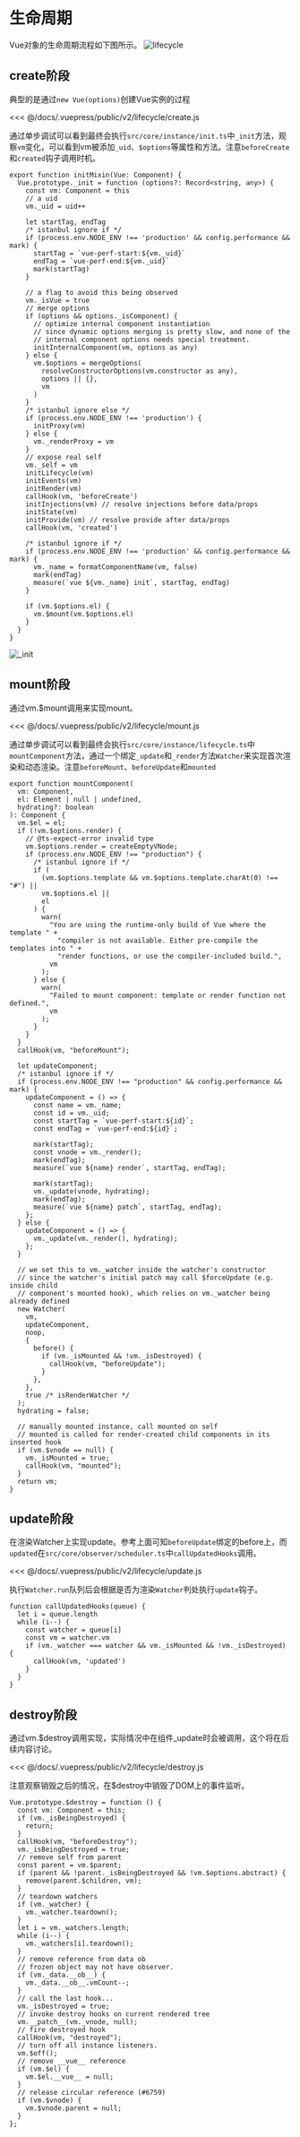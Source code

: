 # 生命周期

Vue对象的生命周期流程如下图所示。
![lifecycle](./lifecycle.png)

## create阶段
典型的是通过`new Vue(options)`创建Vue实例的过程

<<< @/docs/.vuepress/public/v2/lifecycle/create.js

<Playground :code-path="$withBase('/v2/lifecycle/create.js')" />

通过单步调试可以看到最终会执行`src/core/instance/init.ts`中`_init`方法，观察`vm`变化，可以看到vm被添加`_uid`、`$options`等属性和方法。注意`beforeCreate`和`created`钩子调用时机。


<Collapse>

``` ts{41,45}
export function initMixin(Vue: Component) {
  Vue.prototype._init = function (options?: Record<string, any>) {
    const vm: Component = this
    // a uid
    vm._uid = uid++

    let startTag, endTag
    /* istanbul ignore if */
    if (process.env.NODE_ENV !== 'production' && config.performance && mark) {
      startTag = `vue-perf-start:${vm._uid}`
      endTag = `vue-perf-end:${vm._uid}`
      mark(startTag)
    }

    // a flag to avoid this being observed
    vm._isVue = true
    // merge options
    if (options && options._isComponent) {
      // optimize internal component instantiation
      // since dynamic options merging is pretty slow, and none of the
      // internal component options needs special treatment.
      initInternalComponent(vm, options as any)
    } else {
      vm.$options = mergeOptions(
        resolveConstructorOptions(vm.constructor as any),
        options || {},
        vm
      )
    }
    /* istanbul ignore else */
    if (process.env.NODE_ENV !== 'production') {
      initProxy(vm)
    } else {
      vm._renderProxy = vm
    }
    // expose real self
    vm._self = vm
    initLifecycle(vm)
    initEvents(vm)
    initRender(vm)
    callHook(vm, 'beforeCreate')
    initInjections(vm) // resolve injections before data/props
    initState(vm)
    initProvide(vm) // resolve provide after data/props
    callHook(vm, 'created')

    /* istanbul ignore if */
    if (process.env.NODE_ENV !== 'production' && config.performance && mark) {
      vm._name = formatComponentName(vm, false)
      mark(endTag)
      measure(`vue ${vm._name} init`, startTag, endTag)
    }

    if (vm.$options.el) {
      vm.$mount(vm.$options.el)
    }
  }
}
```

</Collapse>

![_init](./lifecycle2.png)

## mount阶段
通过vm.$mount调用来实现mount。

<<< @/docs/.vuepress/public/v2/lifecycle/mount.js

<Playground :code-path="$withBase('/v2/lifecycle/mount.js')" :show-iframe="true"/>

通过单步调试可以看到最终会执行`src/core/instance/lifecycle.ts`中`mountComponent`方法，通过一个绑定`_update`和`_render`方法`Watcher`来实现首次渲染和动态渲染。注意`beforeMount`、`beforeUpdate`和`mounted`

<Collapse>

``` ts{31,68,80}
export function mountComponent(
  vm: Component,
  el: Element | null | undefined,
  hydrating?: boolean
): Component {
  vm.$el = el;
  if (!vm.$options.render) {
    // @ts-expect-error invalid type
    vm.$options.render = createEmptyVNode;
    if (process.env.NODE_ENV !== "production") {
      /* istanbul ignore if */
      if (
        (vm.$options.template && vm.$options.template.charAt(0) !== "#") ||
        vm.$options.el ||
        el
      ) {
        warn(
          "You are using the runtime-only build of Vue where the template " +
            "compiler is not available. Either pre-compile the templates into " +
            "render functions, or use the compiler-included build.",
          vm
        );
      } else {
        warn(
          "Failed to mount component: template or render function not defined.",
          vm
        );
      }
    }
  }
  callHook(vm, "beforeMount");

  let updateComponent;
  /* istanbul ignore if */
  if (process.env.NODE_ENV !== "production" && config.performance && mark) {
    updateComponent = () => {
      const name = vm._name;
      const id = vm._uid;
      const startTag = `vue-perf-start:${id}`;
      const endTag = `vue-perf-end:${id}`;

      mark(startTag);
      const vnode = vm._render();
      mark(endTag);
      measure(`vue ${name} render`, startTag, endTag);

      mark(startTag);
      vm._update(vnode, hydrating);
      mark(endTag);
      measure(`vue ${name} patch`, startTag, endTag);
    };
  } else {
    updateComponent = () => {
      vm._update(vm._render(), hydrating);
    };
  }

  // we set this to vm._watcher inside the watcher's constructor
  // since the watcher's initial patch may call $forceUpdate (e.g. inside child
  // component's mounted hook), which relies on vm._watcher being already defined
  new Watcher(
    vm,
    updateComponent,
    noop,
    {
      before() {
        if (vm._isMounted && !vm._isDestroyed) {
          callHook(vm, "beforeUpdate");
        }
      },
    },
    true /* isRenderWatcher */
  );
  hydrating = false;

  // manually mounted instance, call mounted on self
  // mounted is called for render-created child components in its inserted hook
  if (vm.$vnode == null) {
    vm._isMounted = true;
    callHook(vm, "mounted");
  }
  return vm;
}
```

</Collapse>

## update阶段
在渲染Watcher上实现update。参考上面可知`beforeUpdate`绑定的before上，而`updated`在`src/core/observer/scheduler.ts`中`callUpdatedHooks`调用。

<<< @/docs/.vuepress/public/v2/lifecycle/update.js

<Playground :code-path="$withBase('/v2/lifecycle/update.js')" :show-iframe="true"/>

执行`Watcher.run`队列后会根据是否为渲染`Watcher`判处执行`update`钩子。

<Collapse>

``` ts{7}
function callUpdatedHooks(queue) {
  let i = queue.length
  while (i--) {
    const watcher = queue[i]
    const vm = watcher.vm
    if (vm._watcher === watcher && vm._isMounted && !vm._isDestroyed) {
      callHook(vm, 'updated')
    }
  }
}
```

</Collapse>

## destroy阶段
通过vm.$destroy调用实现，实际情况中在组件_update时会被调用，这个将在后续内容讨论。

<<< @/docs/.vuepress/public/v2/lifecycle/destroy.js

<Playground :code-path="$withBase('/v2/lifecycle/destroy.js')" :show-iframe="true"/>

注意观察销毁之后的情况，在$destroy中销毁了DOM上的事件监听。

<Collapse>

``` ts{29}
Vue.prototype.$destroy = function () {
  const vm: Component = this;
  if (vm._isBeingDestroyed) {
    return;
  }
  callHook(vm, "beforeDestroy");
  vm._isBeingDestroyed = true;
  // remove self from parent
  const parent = vm.$parent;
  if (parent && !parent._isBeingDestroyed && !vm.$options.abstract) {
    remove(parent.$children, vm);
  }
  // teardown watchers
  if (vm._watcher) {
    vm._watcher.teardown();
  }
  let i = vm._watchers.length;
  while (i--) {
    vm._watchers[i].teardown();
  }
  // remove reference from data ob
  // frozen object may not have observer.
  if (vm._data.__ob__) {
    vm._data.__ob__.vmCount--;
  }
  // call the last hook...
  vm._isDestroyed = true;
  // invoke destroy hooks on current rendered tree
  vm.__patch__(vm._vnode, null);
  // fire destroyed hook
  callHook(vm, "destroyed");
  // turn off all instance listeners.
  vm.$off();
  // remove __vue__ reference
  if (vm.$el) {
    vm.$el.__vue__ = null;
  }
  // release circular reference (#6759)
  if (vm.$vnode) {
    vm.$vnode.parent = null;
  }
};
```

</Collapse>
